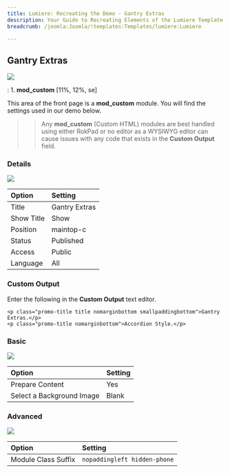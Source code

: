 ```yaml
---
title: Lumiere: Recreating the Demo - Gantry Extras
description: Your Guide to Recreating Elements of the Lumiere Template for Joomla
breadcrumb: /joomla:Joomla/!templates:Templates/lumiere:Lumiere

---
```


Gantry Extras
----
![][demo]

:   1. **mod_custom** [11%, 12%, se]

This area of the front page is a **mod_custom** module. You will find the settings used in our demo below.

>> Any **mod_custom** (Custom HTML) modules are best handled using either RokPad or no editor as a WYSIWYG editor can cause issues with any code that exists in the **Custom Output** field.

### Details
![][demo2]

| Option     | Setting        |  
| :--------- | :------------- |  
| Title      | Gantry Extras  |  
| Show Title | Show           |  
| Position   | maintop-c      |  
| Status     | Published      |  
| Access     | Public         |  
| Language   | All            |  

### Custom Output
Enter the following in the **Custom Output** text editor.

~~~
<p class="promo-title title nomarginbottom smallpaddingbottom">Gantry Extras.</p>
<p class="promo-title nomarginbottom">Accordion Style.</p>
~~~

### Basic
![][demo3]

| Option                    | Setting |
| :------------------------ | :------ |
| Prepare Content           | Yes     |
| Select a Background Image | Blank   |

### Advanced
![][demo4]

| Option              | Setting                      |  
| :------------------ | :--------------------------- |  
| Module Class Suffix | `nopaddingleft hidden-phone` |    

[demo]: assets/demo_4.jpeg
[demo2]: assets/maintop_1.jpeg
[demo3]: assets/maintop_2.jpeg
[demo4]: assets/maintop_3.jpeg